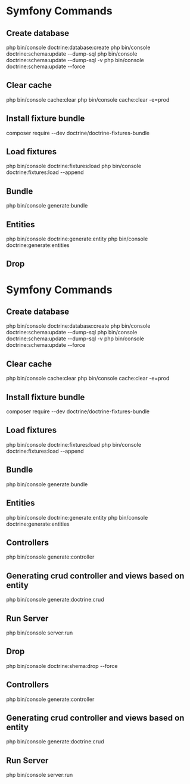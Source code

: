 Symfony Commands
================

Create database
---------------

php bin/console doctrine:database:create
php bin/console doctrine:schema:update --dump-sql
php bin/console doctrine:schema:update --dump-sql -v
php bin/console doctrine:schema:update --force


Clear cache
-----------

php bin/console cache:clear
php bin/console cache:clear -e=prod


Install fixture bundle
----------------------

composer require --dev doctrine/doctrine-fixtures-bundle


Load fixtures
-------------

php bin/console doctrine:fixtures:load
php bin/console doctrine:fixtures:load --append


Bundle
------

php bin/console generate:bundle


Entities
--------

php bin/console doctrine:generate:entity
php bin/console doctrine:generate:entities


Drop
----

Symfony Commands
================

Create database
---------------

php bin/console doctrine:database:create
php bin/console doctrine:schema:update --dump-sql
php bin/console doctrine:schema:update --dump-sql -v
php bin/console doctrine:schema:update --force


Clear cache
-----------

php bin/console cache:clear
php bin/console cache:clear -e=prod


Install fixture bundle
----------------------

composer require --dev doctrine/doctrine-fixtures-bundle


Load fixtures
-------------

php bin/console doctrine:fixtures:load
php bin/console doctrine:fixtures:load --append


Bundle
------

php bin/console generate:bundle


Entities
--------

php bin/console doctrine:generate:entity
php bin/console doctrine:generate:entities


Controllers
-----------

php bin/console generate:controller


Generating crud controller and views based on entity
----------------------------------------------------

php bin/console generate:doctrine:crud


Run Server
----------

php bin/console server:run


Drop
----

php bin/console doctrine:shema:drop --force


Controllers
-----------

php bin/console generate:controller


Generating crud controller and views based on entity
----------------------------------------------------

php bin/console generate:doctrine:crud


Run Server
----------

php bin/console server:run



